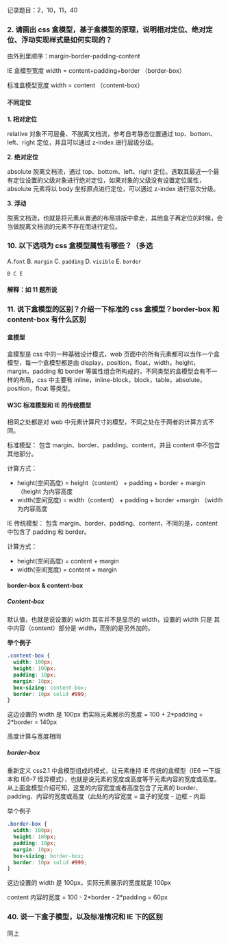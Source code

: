 记录题目：2，10，11，40

### 2. 请画出 css 盒模型，基于盒模型的原理，说明相对定位、绝对定位、浮动实现样式是如何实现的？

由外到里顺序：margin-border-padding-content

IE 盒模型宽度 width = content+padding+border （border-box）

标准盒模型宽度 width = content （content-box）

#### 不同定位

**1. 相对定位**

relative 对象不可层叠、不脱离文档流，参考自考静态位置通过 top、bottom、left、right 定位，并且可以通过 z-index 进行层级分级。

**2. 绝对定位**

absolute 脱离文档流，通过 top、bottom、left、right 定位。选取其最近一个最有定位设置的父级对象进行绝对定位，如果对象的父级没有设置定位属性，absolute 元素将以 body 坐标原点进行定位，可以通过 z-index 进行层次分级。

**3. 浮动**

脱离文档流，也就是将元素从普通的布局排版中拿走，其他盒子再定位的时候，会当做脱离文档流的元素不存在而进行定位。

### 10. 以下选项为 css 盒模型属性有哪些？（多选

A.`font` B. `margin` C. `padding` D. `visible` E. `border`

`B C E`

#### 解释：如 11 题所说

### 11. 说下盒模型的区别？介绍一下标准的 css 盒模型？border-box 和 content-box 有什么区别

#### 盒模型

盒模型是 css 中的一种基础设计模式，web 页面中的所有元素都可以当作一个盒模型，每一个盒模型都是由 display，position，float，width，height，margin，padding 和 border 等属性组合所构成的，不同类型的盒模型会有不一样的布局，css 中主要有 inline，inline-block，block，table，absolute，position，float 等类型。

#### W3C 标准模型和 IE 的传统模型

相同之处都是对 web 中元素计算尺寸的模型，不同之处在于两者的计算方式不同。

标准模型： 包含 margin、border、padding、content，并且 content 中不包含其他部分。

计算方式：

- height(空间高度) = height（content） + padding + border + margin （height 为内容高度
- width(空间宽度) = width（content） + padding + border +margin （width 为内容高度

IE 传统模型： 包含 margin、border、padding、content，不同的是，content 中包含了 padding 和 border。

计算方式：

- height(空间高度) = content + margin
- width(空间宽度) = content + margin

#### border-box & content-box

##### Content-box

默认值，也就是说设置的 width 其实并不是显示的 width，设置的 width 只是 其中内容（content）部分是 width，而别的是另外加的。

**举个例子**

```css
.content-box {
  width: 100px;
  height: 100px;
  padding: 10px;
  margin: 10px;
  box-sizing: content-box;
  border: 10px solid #999;
}
```

这边设置的 width 是 100px 而实际元素展示的宽度 = 100 + 2\*padding + 2\*border = 140px

高度计算与宽度相同

##### border-box

重新定义 css2.1 中盒模型组成的模式，让元素维持 IE 传统的盒模型（IE6 一下版本和 IE6-7 怪异模式），也就是说元素的宽度或高度等于元素内容的宽度或高度。从上面盒模型介绍可知，这里的内容宽度或者高度包含了元素的 border、padding、内容的宽度或高度（此处的内容宽度 = 盒子的宽度 - 边框 - 内距

举个例子

```css
.border-box {
  width: 100px;
  height: 100px;
  padding: 10px;
  margin: 10px;
  box-sizing: border-box;
  border: 10px solid #999;
}
```

这边设置的 width 是 100px，实际元素展示的宽度就是 100px

content 内容的宽度 = 100 - 2\*border - 2\*padding = 60px

### 40. 说一下盒子模型，以及标准情况和 IE 下的区别

同上
